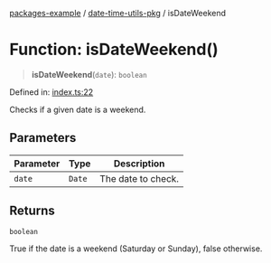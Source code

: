 [packages-example](../../README.md) / [date-time-utils-pkg](../README.md) / isDateWeekend

# Function: isDateWeekend()

> **isDateWeekend**(`date`): `boolean`

Defined in: [index.ts:22](https://github.com/typedoc2md/typedoc-plugin-markdown-examples/blob/main/examples/packages/packages/date-time-utils/src/index.ts#L22)

Checks if a given date is a weekend.

## Parameters

| Parameter | Type | Description |
| ------ | ------ | ------ |
| `date` | `Date` | The date to check. |

## Returns

`boolean`

True if the date is a weekend (Saturday or Sunday), false otherwise.
